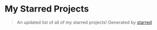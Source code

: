 # My Starred Projects

> An updated list of all of my starred projects! Generated by [starred](https://github.com/maguowei/starred)
